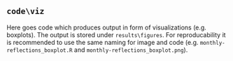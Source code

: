 ## `code\viz`

Here goes code which produces output in form of visualizations (e.g. boxplots). The output is stored under `results\figures`. For reproducability it is recommended to use the same naming for image and code (e.g. `monthly-reflections_boxplot.R` and `monthly-reflections_boxplot.png`). 
